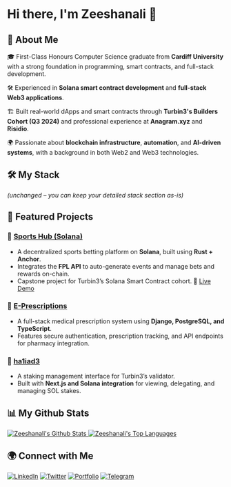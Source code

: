 # Hi there, I'm Zeeshanali 👋

## 🚀 About Me

🎓 First-Class Honours Computer Science graduate from **Cardiff University** with a strong foundation in programming, smart contracts, and full-stack development.

🛠️ Experienced in **Solana smart contract development** and **full-stack Web3 applications**.

🏗️ Built real-world dApps and smart contracts through **Turbin3's Builders Cohort (Q3 2024)** and professional experience at **Anagram.xyz** and **Risidio**.

🌍 Passionate about **blockchain infrastructure**, **automation**, and **AI-driven systems**, with a background in both Web2 and Web3 technologies.

## 🛠️ My Stack

*(unchanged – you can keep your detailed stack section as-is)*

## 📌 Featured Projects

### 🔹 [Sports Hub (Solana)](https://github.com/zsh28/sports-hub)

* A decentralized sports betting platform on **Solana**, built using **Rust + Anchor**.
* Integrates the **FPL API** to auto-generate events and manage bets and rewards on-chain.
* Capstone project for Turbin3’s Solana Smart Contract cohort.
  🔗 [Live Demo](https://sports-hub-sol.vercel.app/)

### 🔹 [E-Prescriptions](https://github.com/zsh28/E-Prescriptions)

* A full-stack medical prescription system using **Django, PostgreSQL, and TypeScript**.
* Features secure authentication, prescription tracking, and API endpoints for pharmacy integration.

### 🔹 [ha1iad3](https://ha1iad3.com/)

* A staking management interface for Turbin3’s validator.
* Built with **Next.js and Solana integration** for viewing, delegating, and managing SOL stakes.

## 📊 My Github Stats

<a href="https://github.com/zsh28/github-readme-stats">
  <img alt="Zeeshanali's Github Stats" src="https://github-readme-stats.vercel.app/api?username=zsh28&show_icons=true&count_private=true&theme=blue-green&hide_border=true&bg_color=0D1117"/>
</a>
<a href="https://github.com/zsh28/github-readme-stats">
  <img alt="Zeeshanali's Top Languages" src="https://github-readme-stats.vercel.app/api/top-langs/?username=zsh28&langs_count=8&count_private=true&layout=compact&theme=blue-green&hide_border=true&bg_color=0D1117"/>
</a>

## 🌍 Connect with Me

[![LinkedIn](https://img.shields.io/badge/LinkedIn-0077B5?style=for-the-badge\&logo=linkedin\&logoColor=white)](https://linkedin.com/in/zeeshanali-gulamhusein)
[![Twitter](https://img.shields.io/badge/Twitter-1DA1F2?style=for-the-badge\&logo=twitter\&logoColor=white)](https://x.com/zeeshdev28)
[![Portfolio](https://img.shields.io/badge/Portfolio-000?style=for-the-badge\&logo=globe\&logoColor=white)](https://zeeshanali-g.netlify.app/)
[![Telegram](https://img.shields.io/badge/Telegram-26A5E4?style=for-the-badge\&logo=telegram\&logoColor=white)](https://t.me/zeesh28)
